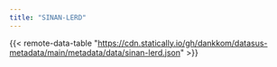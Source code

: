 ```yaml
---
title: "SINAN-LERD"
---
```


{{< remote-data-table "https://cdn.statically.io/gh/dankkom/datasus-metadata/main/metadata/data/sinan-lerd.json" >}}
